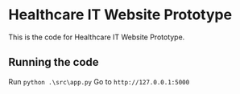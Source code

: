 
  # Healthcare IT Website Prototype

  This is the code for Healthcare IT Website Prototype.

  ## Running the code

  Run `python .\src\app.py`
  Go to `http://127.0.0.1:5000`
